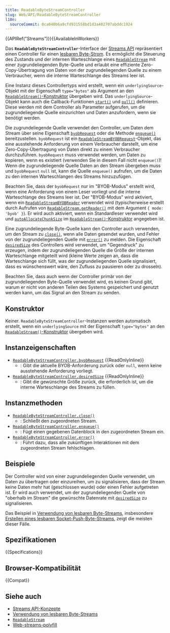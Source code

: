 ```yaml
---
title: ReadableByteStreamController
slug: Web/API/ReadableByteStreamController
l10n:
  sourceCommit: 0ca040b6a9cfd931558bd1d3a402707abddc1924
---
```


{{APIRef("Streams")}}{{AvailableInWorkers}}

Das **`ReadableByteStreamController`**-Interface der [Streams API](/de/docs/Web/API/Streams_API) repräsentiert einen Controller für einen [lesbaren Byte-Strom](/de/docs/Web/API/Streams_API/Using_readable_byte_streams).
Es ermöglicht die Steuerung des Zustands und der internen Warteschlange eines [`ReadableStream`](/de/docs/Web/API/ReadableStream) mit einer zugrundeliegenden Byte-Quelle und erlaubt eine effiziente Zero-Copy-Übertragung von Daten von der zugrundeliegenden Quelle zu einem Verbraucher, wenn die interne Warteschlange des Streams leer ist.

Eine Instanz dieses Controllertyps wird erstellt, wenn ein `underlyingSource`-Objekt mit der Eigenschaft `type="bytes"` als Argument an den [`ReadableStream()`-Konstruktor](/de/docs/Web/API/ReadableStream/ReadableStream#type) übergeben wird.
Das `underlyingSource`-Objekt kann auch die Callback-Funktionen [`start()`](/de/docs/Web/API/ReadableStream/ReadableStream#start) und [`pull()`](/de/docs/Web/API/ReadableStream/ReadableStream#pull) definieren.
Diese werden mit dem Controller als Parameter aufgerufen, um die zugrundeliegende Quelle einzurichten und Daten anzufordern, wenn sie benötigt werden.

Die zugrundeliegende Quelle verwendet den Controller, um Daten dem Stream über seine Eigenschaft [`byobRequest`](/de/docs/Web/API/ReadableByteStreamController/byobRequest) oder die Methode [`enqueue()`](/de/docs/Web/API/ReadableByteStreamController/enqueue) bereitzustellen.
`byobRequest` ist ein [`ReadableStreamBYOBRequest`](/de/docs/Web/API/ReadableStreamBYOBRequest)-Objekt, das eine ausstehende Anforderung von einem Verbraucher darstellt, um eine Zero-Copy-Übertragung von Daten direkt zu einem Verbraucher durchzuführen.
`byobRequest` muss verwendet werden, um Daten zu kopieren, wenn es existiert (verwenden Sie in diesem Fall nicht `enqueue()`)!
Wenn die zugrundeliegende Quelle Daten an den Stream übergeben muss und `byobRequest` `null` ist, kann die Quelle `enqueue()` aufrufen, um die Daten zu den internen Warteschlangen des Streams hinzuzufügen.

Beachten Sie, dass der `byobRequest` nur im "BYOB-Modus" erstellt wird, wenn eine Anforderung von einem Leser vorliegt und die interne Warteschlange des Streams leer ist.
Der "BYOB-Modus" wird aktiviert, wenn ein [`ReadableStreamBYOBReader`](/de/docs/Web/API/ReadableStreamBYOBReader) verwendet wird (typischerweise erstellt durch Aufrufen von [`ReadableStream.getReader()`](/de/docs/Web/API/ReadableStream/getReader) mit dem Argument `{ mode: 'byob' }`).
Er wird auch aktiviert, wenn ein Standardleser verwendet wird und [`autoAllocateChunkSize`](/de/docs/Web/API/ReadableStream/ReadableStream#autoallocatechunksize) im [`ReadableStream()`-Konstruktor](/de/docs/Web/API/ReadableStream/ReadableStream) angegeben ist.

Eine zugrundeliegende Byte-Quelle kann den Controller auch verwenden, um den Stream zu [`close()`](/de/docs/Web/API/ReadableByteStreamController/close), wenn alle Daten gesendet wurden, und Fehler von der zugrundeliegenden Quelle mit [`error()`](/de/docs/Web/API/ReadableByteStreamController/error) zu melden.
Die Eigenschaft [`desiredSize`](/de/docs/Web/API/ReadableByteStreamController/desiredSize) des Controllers wird verwendet, um "Gegendruck" zu erzeugen, indem der zugrundeliegenden Quelle die Größe der internen Warteschlange mitgeteilt wird (kleine Werte zeigen an, dass die Warteschlange sich füllt, was der zugrundeliegenden Quelle signalisiert, dass es wünschenswert wäre, den Zufluss zu pausieren oder zu drosseln).

Beachten Sie, dass auch wenn der Controller primär von der zugrundeliegenden Byte-Quelle verwendet wird, es keinen Grund gibt, warum er nicht von anderen Teilen des Systems gespeichert und genutzt werden kann, um das Signal an den Stream zu senden.

## Konstruktor

Keiner. `ReadableByteStreamController`-Instanzen werden automatisch erstellt, wenn ein `underlyingSource` mit der Eigenschaft `type="bytes"` an den [`ReadableStream()`-Konstruktor](/de/docs/Web/API/ReadableStream/ReadableStream#type) übergeben wird.

## Instanzeigenschaften

- [`ReadableByteStreamController.byobRequest`](/de/docs/Web/API/ReadableByteStreamController/byobRequest) {{ReadOnlyInline}}
  - : Gibt die aktuelle BYOB-Anforderung zurück oder `null`, wenn keine ausstehende Anforderung vorliegt.
- [`ReadableByteStreamController.desiredSize`](/de/docs/Web/API/ReadableByteStreamController/desiredSize) {{ReadOnlyInline}}
  - : Gibt die gewünschte Größe zurück, die erforderlich ist, um die interne Warteschlange des Streams zu füllen.

## Instanzmethoden

- [`ReadableByteStreamController.close()`](/de/docs/Web/API/ReadableByteStreamController/close)
  - : Schließt den zugeordneten Stream.
- [`ReadableByteStreamController.enqueue()`](/de/docs/Web/API/ReadableByteStreamController/enqueue)
  - : Fügt einen gegebenen Datenblock in den zugeordneten Stream ein.
- [`ReadableByteStreamController.error()`](/de/docs/Web/API/ReadableByteStreamController/error)
  - : Führt dazu, dass alle zukünftigen Interaktionen mit dem zugeordneten Stream fehlschlagen.

## Beispiele

Der Controller wird von einer zugrundeliegenden Quelle verwendet, um Daten zu übertragen oder einzureihen, um zu signalisieren, dass der Stream keine Daten mehr hat (geschlossen wurde) oder einen Fehler aufgetreten ist. Er wird auch verwendet, um der zugrundeliegenden Quelle von "oberhalb im Stream" die gewünschte Datenrate mit [`desiredSize`](/de/docs/Web/API/ReadableByteStreamController/desiredSize) zu signalisieren.

Das Beispiel in [Verwendung von lesbaren Byte-Streams](/de/docs/Web/API/Streams_API/Using_readable_byte_streams), insbesondere [Erstellen eines lesbaren Socket-Push-Byte-Streams](/de/docs/Web/API/Streams_API/Using_readable_byte_streams#creating_a_readable_socket_push_byte_stream), zeigt die meisten dieser Fälle.

## Spezifikationen

{{Specifications}}

## Browser-Kompatibilität

{{Compat}}

## Siehe auch

- [Streams API-Konzepte](/de/docs/Web/API/Streams_API)
- [Verwendung von lesbaren Byte-Streams](/de/docs/Web/API/Streams_API/Using_readable_byte_streams)
- [`ReadableStream`](/de/docs/Web/API/ReadableStream)
- [Web-streams-polyfill](https://github.com/MattiasBuelens/web-streams-polyfill)
